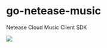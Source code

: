 # go-netease-music
Netease Cloud Music Client SDK

![](http://imgsa.baidu.com/exp/w=500/sign=aa78926c0ef79052ef1f473e3cf2d738/5243fbf2b21193133aa21ecf62380cd790238de8.jpg)
